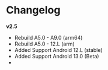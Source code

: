 # Changelog
 
**v2.5**
- Rebuild A5.0 - A9.0 (arm64)
- Rebuild A5.0 - 12.L (arm)
- Added Support Android 12.L (stable)
- Added Support Android 13.0 (Beta)
- 

